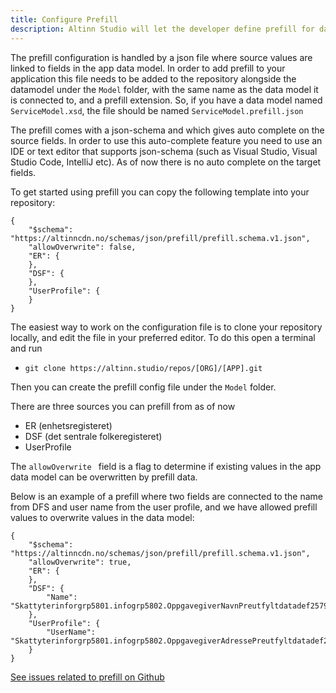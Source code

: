 ```yaml
---
title: Configure Prefill
description: Altinn Studio will let the developer define prefill for datamodel from register and profile
---
```


The prefill configuration is handled by a json file where source values are linked to fields in the app data model.  In order to add prefill to your application this file needs to be added to the repository alongside the datamodel under the `Model` folder, with the same name as the data model it is connected to, and a prefill extension. So, if you have a data model named `ServiceModel.xsd`, the file should be named `ServiceModel.prefill.json` 

The prefill comes with a json-schema and which gives auto complete on the source fields. In order to use this auto-complete feature you need to use an IDE or text editor that supports json-schema (such as Visual Studio, Visual Studio Code, IntelliJ etc). As of now there is no auto complete on the target fields.

To get started using prefill you can copy the following template into your repository:

```
{
    "$schema": "https://altinncdn.no/schemas/json/prefill/prefill.schema.v1.json",
	"allowOverwrite": false,
	"ER": {
	},
	"DSF": {
	},
	"UserProfile": {
	}
}
```
The easiest way to work on the configuration file is to clone your repository locally, and edit the file in your preferred editor.
To do this open a terminal and run
- `git clone https://altinn.studio/repos/[ORG]/[APP].git`

Then you can create the prefill config file under the `Model` folder. 

There are three sources you can prefill from as of now

- ER (enhetsregisteret)
- DSF (det sentrale folkeregisteret)
- UserProfile 


The `allowOverwrite ` field is a flag to determine if existing values in the app data model can be overwritten by prefill data. 

Below is an example of a prefill where two fields are connected to the name from DFS and user name from the user profile, and we have allowed prefill values to overwrite values in the data model:

```
{
	"$schema": "https://altinncdn.no/schemas/json/prefill/prefill.schema.v1.json",
	"allowOverwrite": true,
	"ER": {
	},
	"DSF": {
		"Name": "Skattyterinforgrp5801.infogrp5802.OppgavegiverNavnPreutfyltdatadef25795.value"
	},
	"UserProfile": {
		"UserName": "Skattyterinforgrp5801.infogrp5802.OppgavegiverAdressePreutfyltdatadef25796.value"
	}
}
```

[See issues related to prefill on Github](https://github.com/Altinn/altinn-studio/labels/area%2Fprefill)
